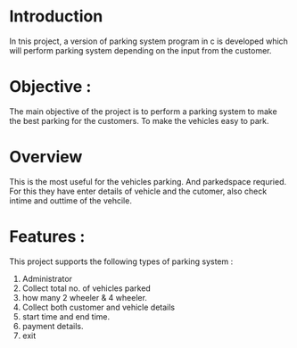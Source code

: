 # Introduction

In tnis project, a version of parking system program in c is developed which will perform parking system depending on the input from the customer.

# Objective :

The main objective of the project is to perform a parking system to make the best parking  for the customers. To make the vehicles easy to park.

# Overview

This is the most useful for the vehicles parking. And parkedspace requried. For this they have enter details of vehicle and the cutomer, also check intime and outtime of the vehcile.

# Features :

This project supports the following types of parking system :
1. Administrator
2. Collect total no. of vehicles parked
3. how many 2 wheeler & 4 wheeler.
4. Collect both customer and vehicle details
5. start time and end time.
6. payment details.
7. exit



